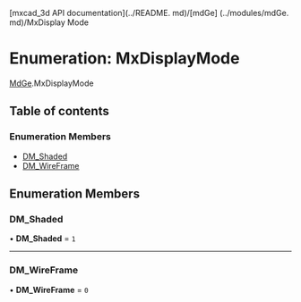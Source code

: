 [mxcad_3d API documentation](../README. md)/[mdGe] (../modules/mdGe. md)/MxDisplay Mode

# Enumeration: MxDisplayMode

[MdGe](../modules/MdGe.md).MxDisplayMode

## Table of contents

### Enumeration Members

- [DM\_Shaded](MdGe.MxDisplayMode.md#dm_shaded)
- [DM\_WireFrame](MdGe.MxDisplayMode.md#dm_wireframe)

## Enumeration Members

### DM\_Shaded

• **DM\_Shaded** = ``1``

___

### DM\_WireFrame

• **DM\_WireFrame** = ``0``
